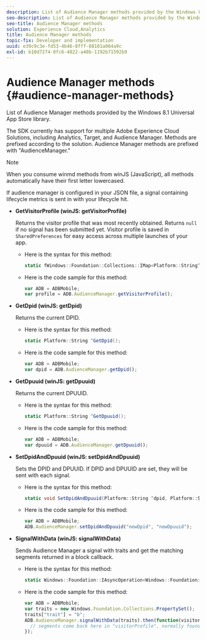 ```yaml
---
description: List of Audience Manager methods provided by the Windows 8.1 Universal App Store library.
seo-description: List of Audience Manager methods provided by the Windows 8.1 Universal App Store library.
seo-title: Audience Manager methods
solution: Experience Cloud,Analytics
title: Audience Manager methods
topic-fix: Developer and implementation
uuid: e39c9c3e-fd53-4b46-8fff-88101a064a9c
exl-id: b10d7274-0fc6-4822-a40b-1192b71592b9
---
```

# Audience Manager methods {#audience-manager-methods}

List of Audience Manager methods provided by the Windows 8.1 Universal App Store library.

The SDK currently has support for multiple Adobe Experience Cloud Solutions, including Analytics, Target, and Audience Manager. Methods are prefixed according to the solution. Audience Manager methods are prefixed with "AudienceManager."

>[!NOTE]
>
>When you consume winmd methods from winJS (JavaScript), all methods automatically have their first letter lowercased.

If audience manager is configured in your JSON file, a signal containing lifecycle metrics is sent in with your lifecycle hit. 

* **GetVisitorProfile (winJS: getVisitorProfile)**

  Returns the visitor profile that was most recently obtained. Returns `null` if no signal has been submitted yet. Visitor profile is saved in `SharedPreferences` for easy access across multiple launches of your app. 

  * Here is the syntax for this method:

    ```csharp
    static fWindows::Foundation::Collections::IMap<Platform::String^, Platform::Object^> ^GetVisitorProfile();
    ```

  * Here is the code sample for this method:

    ```js
    var ADB = ADBMobile; 
    var profile = ADB.AudienceManager.getVisitorProfile();
    ```

* **GetDpid (winJS: getDpid)**

  Returns the current DPID.

  * Here is the syntax for this method:

    ```csharp
    static Platform::String ^GetDpid();
    ```

  * Here is the code sample for this method:

    ```js
    var ADB = ADBMobile; 
    var dpid = ADB.AudienceManager.getDpid();
    ```

* **GetDpuuid (winJS: getDpuuid)**

  Returns the current DPUUID. 

  * Here is the syntax for this method:

    ```csharp
    static Platform::String ^GetDpuuid();
    ```

  * Here is the code sample for this method:

    ```js
    var ADB = ADBMobile; 
    var dpuuid = ADB.AudienceManager.getDpuuid();
    ```

* **SetDpidAndDpuuid (winJS: setDpidAndDpuuid)**

  Sets the DPID and DPUUID. If DPID and DPUUID are set, they will be sent with each signal. 

  * Here is the syntax for this method:

    ```csharp
    static void SetDpidAndDpuuid(Platform::String ^dpid, Platform::String ^dpuuid); 
    ```

  * Here is the code sample for this method:

    ```js
    var ADB = ADBMobile; 
    ADB.AudienceManager.setDpidAndDpuuid("newDpid", "newDpuuid");
    ```

* **SignalWithData (winJS: signalWithData)**

  Sends Audience Manager a signal with traits and get the matching segments returned in a block callback. 

  * Here is the syntax for this method:

    ```csharp
    static Windows::Foundation::IAsyncOperation<Windows::Foundation::Collections::IMap<Platform::String^, Platform::Object> > ^SignalWithData(Windows::Foundation::Collections::IMap<Platform::String^, Platform::Object^> ^data);
    ```

  * Here is the code sample for this method:

    ```js
    var ADB = ADBMobile; 
    var traits = new Windows.Foundation.Collections.PropertySet(); 
    traits["trait"] = "b"; 
    ADB.AudienceManager.signalWithData(traits).then(function(visitorProfile) { 
      // segments come back here in "visitorProfile", normally found in the "segs" object of your json 
    }); 
    ```
